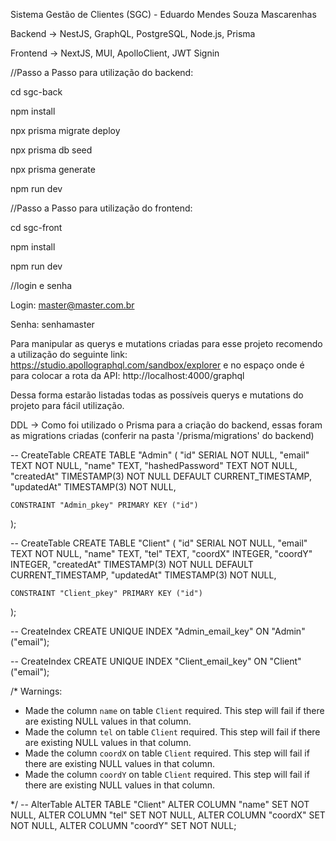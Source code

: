 Sistema Gestão de Clientes (SGC) - Eduardo Mendes Souza Mascarenhas


Backend -> NestJS, GraphQL, PostgreSQL, Node.js, Prisma

Frontend -> NextJS, MUI, ApolloClient, JWT Signin


//Passo a Passo para utilização do backend:

cd sgc-back

npm install

npx prisma migrate deploy

npx prisma db seed

npx prisma generate

npm run dev

//Passo a Passo para utilização do frontend:

cd sgc-front

npm install

npm run dev

//login e senha

Login: master@master.com.br

Senha: senhamaster

Para manipular as querys e mutations criadas para esse projeto recomendo a utilização do seguinte link: https://studio.apollographql.com/sandbox/explorer
e no espaço onde é para colocar a rota da API: http://localhost:4000/graphql

Dessa forma estarão listadas todas as possíveis querys e mutations do projeto para fácil utilização.


DDL -> Como foi utilizado o Prisma para a criação do backend, essas foram as migrations criadas (conferir na pasta '/prisma/migrations' do backend)

-- CreateTable
CREATE TABLE "Admin" (
    "id" SERIAL NOT NULL,
    "email" TEXT NOT NULL,
    "name" TEXT,
    "hashedPassword" TEXT NOT NULL,
    "createdAt" TIMESTAMP(3) NOT NULL DEFAULT CURRENT_TIMESTAMP,
    "updatedAt" TIMESTAMP(3) NOT NULL,

    CONSTRAINT "Admin_pkey" PRIMARY KEY ("id")
);

-- CreateTable
CREATE TABLE "Client" (
    "id" SERIAL NOT NULL,
    "email" TEXT NOT NULL,
    "name" TEXT,
    "tel" TEXT,
    "coordX" INTEGER,
    "coordY" INTEGER,
    "createdAt" TIMESTAMP(3) NOT NULL DEFAULT CURRENT_TIMESTAMP,
    "updatedAt" TIMESTAMP(3) NOT NULL,

    CONSTRAINT "Client_pkey" PRIMARY KEY ("id")
);

-- CreateIndex
CREATE UNIQUE INDEX "Admin_email_key" ON "Admin"("email");

-- CreateIndex
CREATE UNIQUE INDEX "Client_email_key" ON "Client"("email");

/*
  Warnings:

  - Made the column `name` on table `Client` required. This step will fail if there are existing NULL values in that column.
  - Made the column `tel` on table `Client` required. This step will fail if there are existing NULL values in that column.
  - Made the column `coordX` on table `Client` required. This step will fail if there are existing NULL values in that column.
  - Made the column `coordY` on table `Client` required. This step will fail if there are existing NULL values in that column.

*/
-- AlterTable
ALTER TABLE "Client" ALTER COLUMN "name" SET NOT NULL,
ALTER COLUMN "tel" SET NOT NULL,
ALTER COLUMN "coordX" SET NOT NULL,
ALTER COLUMN "coordY" SET NOT NULL;

